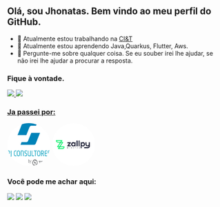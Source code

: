 ## Olá, sou Jhonatas. Bem vindo ao meu perfil do GitHub.

- 🔭 Atualmente estou trabalhando na <a href="https://ciandt.com/br/" target="_blank">CI&T</a>
- 🌱 Atualmente estou aprendendo Java,Quarkus, Flutter, Aws.
- 💬 Pergunte-me sobre qualquer coisa. Se eu souber irei lhe ajudar, se não irei lhe ajudar a procurar a resposta.


### Fique à vontade.
<div>
<a href="https://github.com/jhonatasal">
<img height="180em" src="https://github-readme-stats.vercel.app/api/top-langs/?username=jhonatasal&layout=compact&langs_count=7&theme=merko"/>
<img height="180em" src="https://github-readme-stats.vercel.app/api?username=jhonatasal&show_icons=true&theme=merko&include_all_commits=true&count_private=true"/>
</div>
  
### Ja passei por:
<div>
<a href="https://rjconsultores.com.br/site/" target="_blank"><img  style="height: 100px; width:100px; border-radius:50px;" src="https://github.com/jhonatasal/jhonatasal/blob/main/logo-rjconsultores-color-h.png";
        alt="RJ Consultores"></a>
        <a href="https://zallpy.com/" target="_blank"><img  style="height: 100px; width:100px; border-radius:50px;" src="https://github.com/jhonatasal/jhonatasal/blob/main/logo-zallpy.png";
        alt="Zallpy"></a>
 </div>
  
### Você pode me achar aqui:

<div>

<a href="https://instagram.com/jhonatas_as" target="_blank"><img src="https://img.shields.io/badge/-Instagram-%23E4405F?style=for-the-badge&logo=instagram&logoColor=white" target="_blank"></a>
<a href = "mailto:contato@jhonatasa_s@hotmail.com"><img src="https://img.shields.io/badge/Outlook-0078D4?style=for-the-badge&logo=microsoft-outlook&logoColor=white" target="_blank"></a>
<a href="https://www.linkedin.com/in/jhonatas-alves-79012115b" target="_blank"><img src="https://img.shields.io/badge/-LinkedIn-%230077B5?style=for-the-badge&logo=linkedin&logoColor=white" target="_blank"></a>   
</div>
  
